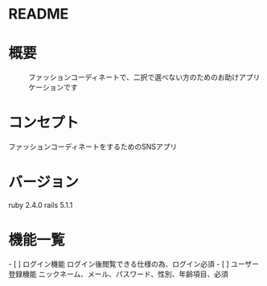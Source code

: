 # README

# 概要
<dd>ファッションコーディネートで、二択で選べない方のためのお助けアプリケーションです</dd>

<h1>コンセプト</h1>
ファッションコーディネートをするためのSNSアプリ

<h1>バージョン</h1>
ruby 2.4.0 rails 5.1.1

<h1>機能一覧</h1>
- [ ] ログイン機能   
     ログイン後閲覧できる仕様の為、ログイン必須
- [ ] ユーザー登録機能
     ニックネーム、メール、パスワード、性別、年齢項目、必須
